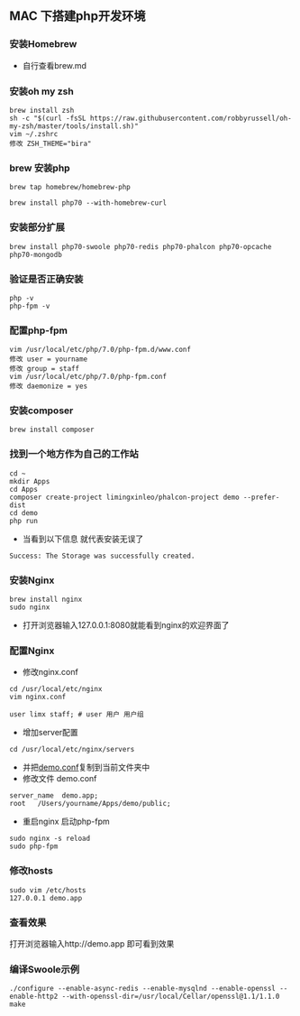 ## MAC 下搭建php开发环境

### 安装Homebrew
* 自行查看brew.md

### 安装oh my zsh
~~~
brew install zsh
sh -c "$(curl -fsSL https://raw.githubusercontent.com/robbyrussell/oh-my-zsh/master/tools/install.sh)"
vim ~/.zshrc
修改 ZSH_THEME="bira"
~~~

### brew 安装php
~~~ 
brew tap homebrew/homebrew-php  

brew install php70 --with-homebrew-curl
~~~

### 安装部分扩展
~~~
brew install php70-swoole php70-redis php70-phalcon php70-opcache php70-mongodb
~~~

### 验证是否正确安装
~~~
php -v
php-fpm -v
~~~

### 配置php-fpm
~~~
vim /usr/local/etc/php/7.0/php-fpm.d/www.conf
修改 user = yourname
修改 group = staff
vim /usr/local/etc/php/7.0/php-fpm.conf
修改 daemonize = yes
~~~

### 安装composer
~~~
brew install composer
~~~

### 找到一个地方作为自己的工作站
~~~
cd ~
mkdir Apps
cd Apps
composer create-project limingxinleo/phalcon-project demo --prefer-dist
cd demo
php run 
~~~
* 当看到以下信息 就代表安装无误了
~~~
Success: The Storage was successfully created. 
~~~

### 安装Nginx
~~~
brew install nginx
sudo nginx
~~~
* 打开浏览器输入127.0.0.1:8080就能看到nginx的欢迎界面了

### 配置Nginx
* 修改nginx.conf
~~~
cd /usr/local/etc/nginx
vim nginx.conf

user limx staff; # user 用户 用户组
~~~

* 增加server配置
~~~
cd /usr/local/etc/nginx/servers
~~~
* 并把[demo.conf](http://7xrqhy.com1.z0.glb.clouddn.com/phalcon.conf)复制到当前文件夹中
* 修改文件 demo.conf
~~~
server_name  demo.app;
root   /Users/yourname/Apps/demo/public;
~~~
* 重启nginx 启动php-fpm
~~~
sudo nginx -s reload
sudo php-fpm
~~~

### 修改hosts
~~~
sudo vim /etc/hosts
127.0.0.1 demo.app
~~~

### 查看效果
打开浏览器输入http://demo.app 即可看到效果

### 编译Swoole示例
~~~
./configure --enable-async-redis --enable-mysqlnd --enable-openssl --enable-http2 --with-openssl-dir=/usr/local/Cellar/openssl@1.1/1.1.0
make
~~~
